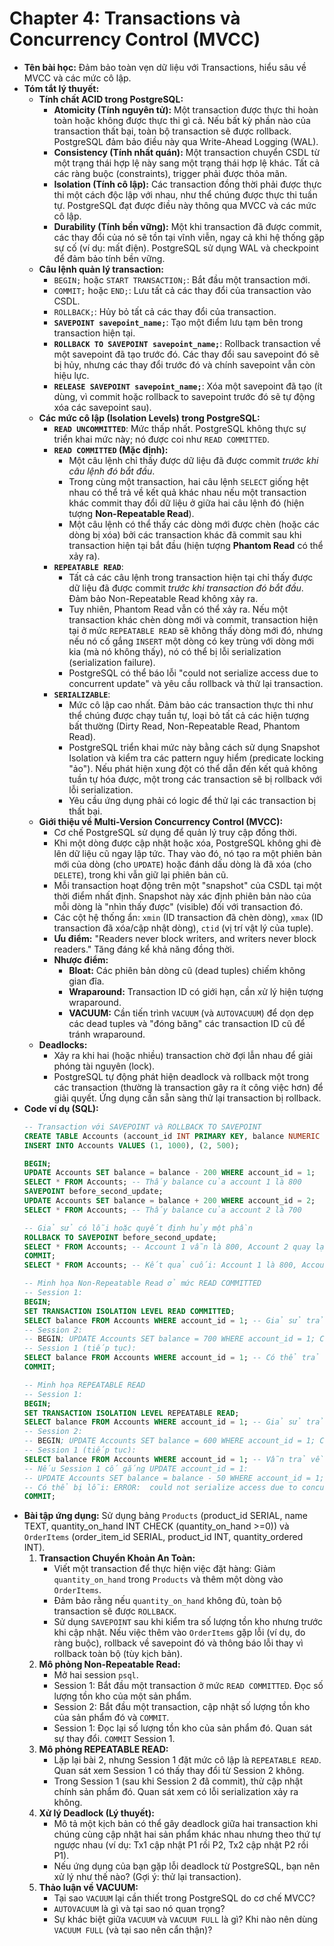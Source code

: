 # Chapter 4: Transactions và Concurrency Control (MVCC)

* **Tên bài học:** Đảm bảo toàn vẹn dữ liệu với Transactions, hiểu sâu về MVCC và các mức cô lập.
* **Tóm tắt lý thuyết:**
    * **Tính chất ACID trong PostgreSQL:**
        * **Atomicity (Tính nguyên tử):** Một transaction được thực thi hoàn toàn hoặc không được thực thi gì cả. Nếu bất kỳ phần nào của transaction thất bại, toàn bộ transaction sẽ được rollback. PostgreSQL đảm bảo điều này qua Write-Ahead Logging (WAL).
        * **Consistency (Tính nhất quán):** Một transaction chuyển CSDL từ một trạng thái hợp lệ này sang một trạng thái hợp lệ khác. Tất cả các ràng buộc (constraints), trigger phải được thỏa mãn.
        * **Isolation (Tính cô lập):** Các transaction đồng thời phải được thực thi một cách độc lập với nhau, như thể chúng được thực thi tuần tự. PostgreSQL đạt được điều này thông qua MVCC và các mức cô lập.
        * **Durability (Tính bền vững):** Một khi transaction đã được commit, các thay đổi của nó sẽ tồn tại vĩnh viễn, ngay cả khi hệ thống gặp sự cố (ví dụ: mất điện). PostgreSQL sử dụng WAL và checkpoint để đảm bảo tính bền vững.
    * **Câu lệnh quản lý transaction:**
        * `BEGIN;` hoặc `START TRANSACTION;`: Bắt đầu một transaction mới.
        * `COMMIT;` hoặc `END;`: Lưu tất cả các thay đổi của transaction vào CSDL.
        * `ROLLBACK;`: Hủy bỏ tất cả các thay đổi của transaction.
        * **`SAVEPOINT savepoint_name;`**: Tạo một điểm lưu tạm bên trong transaction hiện tại.
        * **`ROLLBACK TO SAVEPOINT savepoint_name;`**: Rollback transaction về một savepoint đã tạo trước đó. Các thay đổi sau savepoint đó sẽ bị hủy, nhưng các thay đổi trước đó và chính savepoint vẫn còn hiệu lực.
        * **`RELEASE SAVEPOINT savepoint_name;`**: Xóa một savepoint đã tạo (ít dùng, vì commit hoặc rollback to savepoint trước đó sẽ tự động xóa các savepoint sau).
    * **Các mức cô lập (Isolation Levels) trong PostgreSQL:**
        * **`READ UNCOMMITTED`**: Mức thấp nhất. PostgreSQL không thực sự triển khai mức này; nó được coi như `READ COMMITTED`.
        * **`READ COMMITTED` (Mặc định):**
            * Một câu lệnh chỉ thấy được dữ liệu đã được commit *trước khi câu lệnh đó bắt đầu*.
            * Trong cùng một transaction, hai câu lệnh `SELECT` giống hệt nhau có thể trả về kết quả khác nhau nếu một transaction khác commit thay đổi dữ liệu ở giữa hai câu lệnh đó (hiện tượng **Non-Repeatable Read**).
            * Một câu lệnh có thể thấy các dòng mới được chèn (hoặc các dòng bị xóa) bởi các transaction khác đã commit sau khi transaction hiện tại bắt đầu (hiện tượng **Phantom Read** có thể xảy ra).
        * **`REPEATABLE READ`**:
            * Tất cả các câu lệnh trong transaction hiện tại chỉ thấy được dữ liệu đã được commit *trước khi transaction đó bắt đầu*. Đảm bảo Non-Repeatable Read không xảy ra.
            * Tuy nhiên, Phantom Read vẫn có thể xảy ra. Nếu một transaction khác chèn dòng mới và commit, transaction hiện tại ở mức `REPEATABLE READ` sẽ không thấy dòng mới đó, nhưng nếu nó cố gắng `INSERT` một dòng có key trùng với dòng mới kia (mà nó không thấy), nó có thể bị lỗi serialization (serialization failure).
            * PostgreSQL có thể báo lỗi "could not serialize access due to concurrent update" và yêu cầu rollback và thử lại transaction.
        * **`SERIALIZABLE`**:
            * Mức cô lập cao nhất. Đảm bảo các transaction thực thi như thể chúng được chạy tuần tự, loại bỏ tất cả các hiện tượng bất thường (Dirty Read, Non-Repeatable Read, Phantom Read).
            * PostgreSQL triển khai mức này bằng cách sử dụng Snapshot Isolation và kiểm tra các pattern nguy hiểm (predicate locking "ảo"). Nếu phát hiện xung đột có thể dẫn đến kết quả không tuần tự hóa được, một trong các transaction sẽ bị rollback với lỗi serialization.
            * Yêu cầu ứng dụng phải có logic để thử lại các transaction bị thất bại.
    * **Giới thiệu về Multi-Version Concurrency Control (MVCC):**
        * Cơ chế PostgreSQL sử dụng để quản lý truy cập đồng thời.
        * Khi một dòng được cập nhật hoặc xóa, PostgreSQL không ghi đè lên dữ liệu cũ ngay lập tức. Thay vào đó, nó tạo ra một phiên bản mới của dòng (cho `UPDATE`) hoặc đánh dấu dòng là đã xóa (cho `DELETE`), trong khi vẫn giữ lại phiên bản cũ.
        * Mỗi transaction hoạt động trên một "snapshot" của CSDL tại một thời điểm nhất định. Snapshot này xác định phiên bản nào của mỗi dòng là "nhìn thấy được" (visible) đối với transaction đó.
        * Các cột hệ thống ẩn: `xmin` (ID transaction đã chèn dòng), `xmax` (ID transaction đã xóa/cập nhật dòng), `ctid` (vị trí vật lý của tuple).
        * **Ưu điểm:** "Readers never block writers, and writers never block readers." Tăng đáng kể khả năng đồng thời.
        * **Nhược điểm:**
            * **Bloat:** Các phiên bản dòng cũ (dead tuples) chiếm không gian đĩa.
            * **Wraparound:** Transaction ID có giới hạn, cần xử lý hiện tượng wraparound.
            * **VACUUM:** Cần tiến trình `VACUUM` (và `AUTOVACUUM`) để dọn dẹp các dead tuples và "đóng băng" các transaction ID cũ để tránh wraparound.
    * **Deadlocks:**
        * Xảy ra khi hai (hoặc nhiều) transaction chờ đợi lẫn nhau để giải phóng tài nguyên (lock).
        * PostgreSQL tự động phát hiện deadlock và rollback một trong các transaction (thường là transaction gây ra ít công việc hơn) để giải quyết. Ứng dụng cần sẵn sàng thử lại transaction bị rollback.
* **Code ví dụ (SQL):**
    ```sql
    -- Transaction với SAVEPOINT và ROLLBACK TO SAVEPOINT
    CREATE TABLE Accounts (account_id INT PRIMARY KEY, balance NUMERIC CHECK (balance >= 0));
    INSERT INTO Accounts VALUES (1, 1000), (2, 500);

    BEGIN;
    UPDATE Accounts SET balance = balance - 200 WHERE account_id = 1;
    SELECT * FROM Accounts; -- Thấy balance của account 1 là 800
    SAVEPOINT before_second_update;
    UPDATE Accounts SET balance = balance + 200 WHERE account_id = 2;
    SELECT * FROM Accounts; -- Thấy balance của account 2 là 700

    -- Giả sử có lỗi hoặc quyết định hủy một phần
    ROLLBACK TO SAVEPOINT before_second_update;
    SELECT * FROM Accounts; -- Account 1 vẫn là 800, Account 2 quay lại 500
    COMMIT;
    SELECT * FROM Accounts; -- Kết quả cuối: Account 1 là 800, Account 2 là 500

    -- Minh họa Non-Repeatable Read ở mức READ COMMITTED
    -- Session 1:
    BEGIN;
    SET TRANSACTION ISOLATION LEVEL READ COMMITTED;
    SELECT balance FROM Accounts WHERE account_id = 1; -- Giả sử trả về 800
    -- Session 2:
    -- BEGIN; UPDATE Accounts SET balance = 700 WHERE account_id = 1; COMMIT;
    -- Session 1 (tiếp tục):
    SELECT balance FROM Accounts WHERE account_id = 1; -- Có thể trả về 700 (khác lần đọc trước)
    COMMIT;

    -- Minh họa REPEATABLE READ
    -- Session 1:
    BEGIN;
    SET TRANSACTION ISOLATION LEVEL REPEATABLE READ;
    SELECT balance FROM Accounts WHERE account_id = 1; -- Giả sử trả về 800
    -- Session 2:
    -- BEGIN; UPDATE Accounts SET balance = 600 WHERE account_id = 1; COMMIT;
    -- Session 1 (tiếp tục):
    SELECT balance FROM Accounts WHERE account_id = 1; -- Vẫn trả về 800 (không thấy thay đổi từ Session 2)
    -- Nếu Session 1 cố gắng UPDATE account_id = 1:
    -- UPDATE Accounts SET balance = balance - 50 WHERE account_id = 1;
    -- Có thể bị lỗi: ERROR:  could not serialize access due to concurrent update
    COMMIT;
    ```
* **Bài tập ứng dụng:**
    Sử dụng bảng `Products` (product_id SERIAL, name TEXT, quantity_on_hand INT CHECK (quantity_on_hand >=0)) và `OrderItems` (order_item_id SERIAL, product_id INT, quantity_ordered INT).
    1.  **Transaction Chuyển Khoản An Toàn:**
        * Viết một transaction để thực hiện việc đặt hàng: Giảm `quantity_on_hand` trong `Products` và thêm một dòng vào `OrderItems`.
        * Đảm bảo rằng nếu `quantity_on_hand` không đủ, toàn bộ transaction sẽ được `ROLLBACK`.
        * Sử dụng `SAVEPOINT` sau khi kiểm tra số lượng tồn kho nhưng trước khi cập nhật. Nếu việc thêm vào `OrderItems` gặp lỗi (ví dụ, do ràng buộc), rollback về savepoint đó và thông báo lỗi thay vì rollback toàn bộ (tùy kịch bản).
    2.  **Mô phỏng Non-Repeatable Read:**
        * Mở hai session `psql`.
        * Session 1: Bắt đầu một transaction ở mức `READ COMMITTED`. Đọc số lượng tồn kho của một sản phẩm.
        * Session 2: Bắt đầu một transaction, cập nhật số lượng tồn kho của sản phẩm đó và `COMMIT`.
        * Session 1: Đọc lại số lượng tồn kho của sản phẩm đó. Quan sát sự thay đổi. `COMMIT` Session 1.
    3.  **Mô phỏng REPEATABLE READ:**
        * Lặp lại bài 2, nhưng Session 1 đặt mức cô lập là `REPEATABLE READ`. Quan sát xem Session 1 có thấy thay đổi từ Session 2 không.
        * Trong Session 1 (sau khi Session 2 đã commit), thử cập nhật chính sản phẩm đó. Quan sát xem có lỗi serialization xảy ra không.
    4.  **Xử lý Deadlock (Lý thuyết):**
        * Mô tả một kịch bản có thể gây deadlock giữa hai transaction khi chúng cùng cập nhật hai sản phẩm khác nhau nhưng theo thứ tự ngược nhau (ví dụ: Tx1 cập nhật P1 rồi P2, Tx2 cập nhật P2 rồi P1).
        * Nếu ứng dụng của bạn gặp lỗi deadlock từ PostgreSQL, bạn nên xử lý như thế nào? (Gợi ý: thử lại transaction).
    5.  **Thảo luận về VACUUM:**
        * Tại sao `VACUUM` lại cần thiết trong PostgreSQL do cơ chế MVCC?
        * `AUTOVACUUM` là gì và tại sao nó quan trọng?
        * Sự khác biệt giữa `VACUUM` và `VACUUM FULL` là gì? Khi nào nên dùng `VACUUM FULL` (và tại sao nên cẩn thận)?
